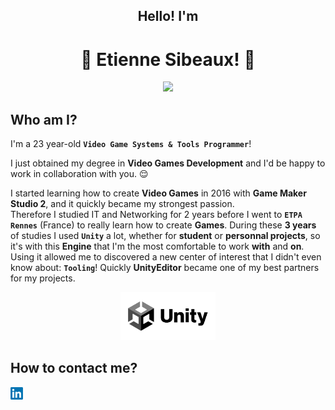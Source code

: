 <h2 style="text-align: center;"> Hello! I'm</h2>

 <h1 style="text-align: center;"> 🍃 Etienne Sibeaux! 🍂 </h1>



<p align="center">
<img src="https://tenor.com/view/smash-bros-gif-3802449.gif" width="" height="" />
</p>

## Who am I?

I'm a 23 year-old **`Video Game Systems & Tools Programmer`**!  

I just obtained my degree in **Video Games Development** and I'd be happy to work in collaboration with you. 😌  

I started learning how to create **Video Games** in 2016 with **Game Maker Studio 2**, and it quickly became my strongest passion.  
Therefore I studied IT and Networking for 2 years before I went to **`ETPA Rennes`** (France) to really learn how to create **Games**. 
During these **3 years** of studies I used **`Unity`** a lot, whether for **student** or **personnal projects**, so it's with this 
**Engine** that I'm the most comfortable to work **with** and **on**. Using it allowed me to discovered a new center of interest that
I didn't even know about: **`Tooling`**! Quickly **UnityEditor** became one of my best partners for my projects.

<p align="center">
<img src="Resources/Images/I_UnityLogo.png" alt= “mdr” width="30%" height="30%">
</p>



## How to contact me?



[<img src="Resources/Images/I_LinkedinLogo.png" alt= “mdr” width="4%" height="4%">](https://www.linkedin.com/in/etienne-sibeaux-680612226/)